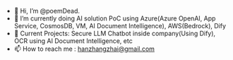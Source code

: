- 👋 Hi, I’m @poemDead.
- 👀 I’m currently doing AI solution PoC using Azure(Azure OpenAI, App Service, CosmosDB, VM, AI Document Intelligence), AWS(Bedrock), Dify
- 📑 Current Projects: Secure LLM Chatbot inside company(Using Dify), OCR using AI Document Intelligence, etc
- 📫 How to reach me : hanzhangzhai@gmail.com

<!---
poemDead/poemDead is a ✨ special ✨ repository because its `README.md` (this file) appears on your GitHub profile.
You can click the Preview link to take a look at your changes.
--->
